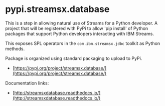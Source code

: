 # pypi.streamsx.database
This is a step in allowing natural use of Streams for a Python developer. A project that will be registered with PyPi to allow 'pip install' of Python packages that support Python developers interacting with IBM Streams.

This exposes SPL operators in the `com.ibm.streamsx.jdbc` toolkit as Python methods.

Package is organized using standard packaging to upload to PyPi.
* [https://pypi.org/project/streamsx.database/](https://pypi.org/project/streamsx.database/)

Documentation links:
* [http://streamsxdatabase.readthedocs.io/](http://streamsxdatabase.readthedocs.io/)
